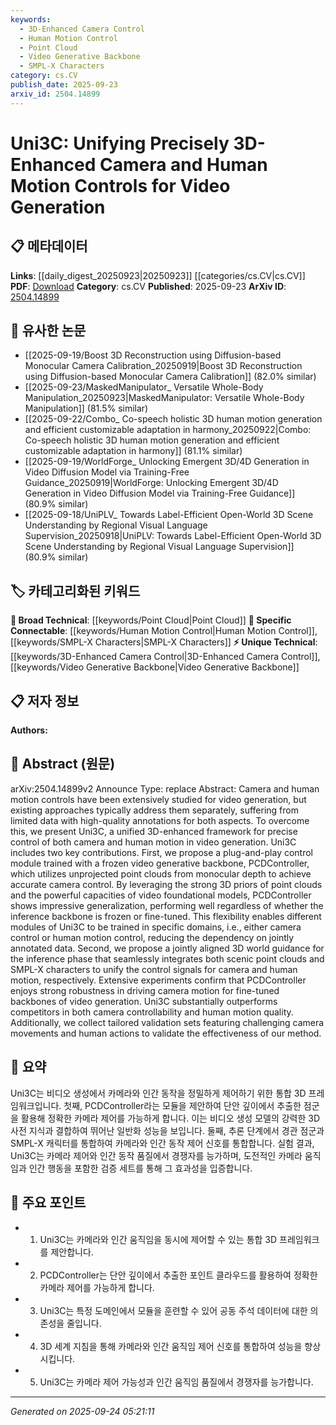 ```yaml
---
keywords:
  - 3D-Enhanced Camera Control
  - Human Motion Control
  - Point Cloud
  - Video Generative Backbone
  - SMPL-X Characters
category: cs.CV
publish_date: 2025-09-23
arxiv_id: 2504.14899
---
```


<!-- KEYWORD_LINKING_METADATA:
{
  "processed_timestamp": "2025-09-24T05:21:11.724348",
  "vocabulary_version": "1.0",
  "selected_keywords": [
    "3D-Enhanced Camera Control",
    "Human Motion Control",
    "Point Cloud",
    "Video Generative Backbone",
    "SMPL-X Characters"
  ],
  "rejected_keywords": [],
  "similarity_scores": {
    "3D-Enhanced Camera Control": 0.78,
    "Human Motion Control": 0.75,
    "Point Cloud": 0.72,
    "Video Generative Backbone": 0.74,
    "SMPL-X Characters": 0.77
  },
  "extraction_method": "AI_prompt_based",
  "budget_applied": true,
  "candidates_json": {
    "candidates": [
      {
        "surface": "3D-Enhanced Camera Control",
        "canonical": "3D-Enhanced Camera Control",
        "aliases": [
          "3D Camera Control"
        ],
        "category": "unique_technical",
        "rationale": "This term represents a novel approach in video generation, focusing on precise camera manipulation using 3D data.",
        "novelty_score": 0.75,
        "connectivity_score": 0.65,
        "specificity_score": 0.8,
        "link_intent_score": 0.78
      },
      {
        "surface": "Human Motion Control",
        "canonical": "Human Motion Control",
        "aliases": [
          "Human Motion Manipulation"
        ],
        "category": "specific_connectable",
        "rationale": "This concept is central to the paper's contribution and connects well with existing research in motion control.",
        "novelty_score": 0.55,
        "connectivity_score": 0.82,
        "specificity_score": 0.7,
        "link_intent_score": 0.75
      },
      {
        "surface": "Point Cloud",
        "canonical": "Point Cloud",
        "aliases": [
          "3D Point Cloud"
        ],
        "category": "broad_technical",
        "rationale": "Point clouds are fundamental in 3D data processing, linking to various computer vision applications.",
        "novelty_score": 0.4,
        "connectivity_score": 0.85,
        "specificity_score": 0.65,
        "link_intent_score": 0.72
      },
      {
        "surface": "Video Generative Backbone",
        "canonical": "Video Generative Backbone",
        "aliases": [
          "Video Generation Backbone"
        ],
        "category": "unique_technical",
        "rationale": "This term describes a specific architecture component crucial for video generation, offering unique insights.",
        "novelty_score": 0.7,
        "connectivity_score": 0.6,
        "specificity_score": 0.78,
        "link_intent_score": 0.74
      },
      {
        "surface": "SMPL-X Characters",
        "canonical": "SMPL-X Characters",
        "aliases": [
          "SMPL-X Models"
        ],
        "category": "specific_connectable",
        "rationale": "SMPL-X is a widely recognized model for human body representation, facilitating connections in human motion studies.",
        "novelty_score": 0.5,
        "connectivity_score": 0.88,
        "specificity_score": 0.72,
        "link_intent_score": 0.77
      }
    ],
    "ban_list_suggestions": [
      "method",
      "experiment",
      "performance",
      "approach"
    ]
  },
  "decisions": [
    {
      "candidate_surface": "3D-Enhanced Camera Control",
      "resolved_canonical": "3D-Enhanced Camera Control",
      "decision": "linked",
      "scores": {
        "novelty": 0.75,
        "connectivity": 0.65,
        "specificity": 0.8,
        "link_intent": 0.78
      }
    },
    {
      "candidate_surface": "Human Motion Control",
      "resolved_canonical": "Human Motion Control",
      "decision": "linked",
      "scores": {
        "novelty": 0.55,
        "connectivity": 0.82,
        "specificity": 0.7,
        "link_intent": 0.75
      }
    },
    {
      "candidate_surface": "Point Cloud",
      "resolved_canonical": "Point Cloud",
      "decision": "linked",
      "scores": {
        "novelty": 0.4,
        "connectivity": 0.85,
        "specificity": 0.65,
        "link_intent": 0.72
      }
    },
    {
      "candidate_surface": "Video Generative Backbone",
      "resolved_canonical": "Video Generative Backbone",
      "decision": "linked",
      "scores": {
        "novelty": 0.7,
        "connectivity": 0.6,
        "specificity": 0.78,
        "link_intent": 0.74
      }
    },
    {
      "candidate_surface": "SMPL-X Characters",
      "resolved_canonical": "SMPL-X Characters",
      "decision": "linked",
      "scores": {
        "novelty": 0.5,
        "connectivity": 0.88,
        "specificity": 0.72,
        "link_intent": 0.77
      }
    }
  ]
}
-->

# Uni3C: Unifying Precisely 3D-Enhanced Camera and Human Motion Controls for Video Generation

## 📋 메타데이터

**Links**: [[daily_digest_20250923|20250923]] [[categories/cs.CV|cs.CV]]
**PDF**: [Download](https://arxiv.org/pdf/2504.14899.pdf)
**Category**: cs.CV
**Published**: 2025-09-23
**ArXiv ID**: [2504.14899](https://arxiv.org/abs/2504.14899)

## 🔗 유사한 논문
- [[2025-09-19/Boost 3D Reconstruction using Diffusion-based Monocular Camera Calibration_20250919|Boost 3D Reconstruction using Diffusion-based Monocular Camera Calibration]] (82.0% similar)
- [[2025-09-23/MaskedManipulator_ Versatile Whole-Body Manipulation_20250923|MaskedManipulator: Versatile Whole-Body Manipulation]] (81.5% similar)
- [[2025-09-22/Combo_ Co-speech holistic 3D human motion generation and efficient customizable adaptation in harmony_20250922|Combo: Co-speech holistic 3D human motion generation and efficient customizable adaptation in harmony]] (81.1% similar)
- [[2025-09-19/WorldForge_ Unlocking Emergent 3D/4D Generation in Video Diffusion Model via Training-Free Guidance_20250919|WorldForge: Unlocking Emergent 3D/4D Generation in Video Diffusion Model via Training-Free Guidance]] (80.9% similar)
- [[2025-09-18/UniPLV_ Towards Label-Efficient Open-World 3D Scene Understanding by Regional Visual Language Supervision_20250918|UniPLV: Towards Label-Efficient Open-World 3D Scene Understanding by Regional Visual Language Supervision]] (80.9% similar)

## 🏷️ 카테고리화된 키워드
**🧠 Broad Technical**: [[keywords/Point Cloud|Point Cloud]]
**🔗 Specific Connectable**: [[keywords/Human Motion Control|Human Motion Control]], [[keywords/SMPL-X Characters|SMPL-X Characters]]
**⚡ Unique Technical**: [[keywords/3D-Enhanced Camera Control|3D-Enhanced Camera Control]], [[keywords/Video Generative Backbone|Video Generative Backbone]]

## 📋 저자 정보

**Authors:** 

## 📄 Abstract (원문)

arXiv:2504.14899v2 Announce Type: replace 
Abstract: Camera and human motion controls have been extensively studied for video generation, but existing approaches typically address them separately, suffering from limited data with high-quality annotations for both aspects. To overcome this, we present Uni3C, a unified 3D-enhanced framework for precise control of both camera and human motion in video generation. Uni3C includes two key contributions. First, we propose a plug-and-play control module trained with a frozen video generative backbone, PCDController, which utilizes unprojected point clouds from monocular depth to achieve accurate camera control. By leveraging the strong 3D priors of point clouds and the powerful capacities of video foundational models, PCDController shows impressive generalization, performing well regardless of whether the inference backbone is frozen or fine-tuned. This flexibility enables different modules of Uni3C to be trained in specific domains, i.e., either camera control or human motion control, reducing the dependency on jointly annotated data. Second, we propose a jointly aligned 3D world guidance for the inference phase that seamlessly integrates both scenic point clouds and SMPL-X characters to unify the control signals for camera and human motion, respectively. Extensive experiments confirm that PCDController enjoys strong robustness in driving camera motion for fine-tuned backbones of video generation. Uni3C substantially outperforms competitors in both camera controllability and human motion quality. Additionally, we collect tailored validation sets featuring challenging camera movements and human actions to validate the effectiveness of our method.

## 📝 요약

Uni3C는 비디오 생성에서 카메라와 인간 동작을 정밀하게 제어하기 위한 통합 3D 프레임워크입니다. 첫째, PCDController라는 모듈을 제안하여 단안 깊이에서 추출한 점군을 활용해 정확한 카메라 제어를 가능하게 합니다. 이는 비디오 생성 모델의 강력한 3D 사전 지식과 결합하여 뛰어난 일반화 성능을 보입니다. 둘째, 추론 단계에서 경관 점군과 SMPL-X 캐릭터를 통합하여 카메라와 인간 동작 제어 신호를 통합합니다. 실험 결과, Uni3C는 카메라 제어와 인간 동작 품질에서 경쟁자를 능가하며, 도전적인 카메라 움직임과 인간 행동을 포함한 검증 세트를 통해 그 효과성을 입증합니다.

## 🎯 주요 포인트

- 1. Uni3C는 카메라와 인간 움직임을 동시에 제어할 수 있는 통합 3D 프레임워크를 제안합니다.
- 2. PCDController는 단안 깊이에서 추출한 포인트 클라우드를 활용하여 정확한 카메라 제어를 가능하게 합니다.
- 3. Uni3C는 특정 도메인에서 모듈을 훈련할 수 있어 공동 주석 데이터에 대한 의존성을 줄입니다.
- 4. 3D 세계 지침을 통해 카메라와 인간 움직임 제어 신호를 통합하여 성능을 향상시킵니다.
- 5. Uni3C는 카메라 제어 가능성과 인간 움직임 품질에서 경쟁자를 능가합니다.


---

*Generated on 2025-09-24 05:21:11*